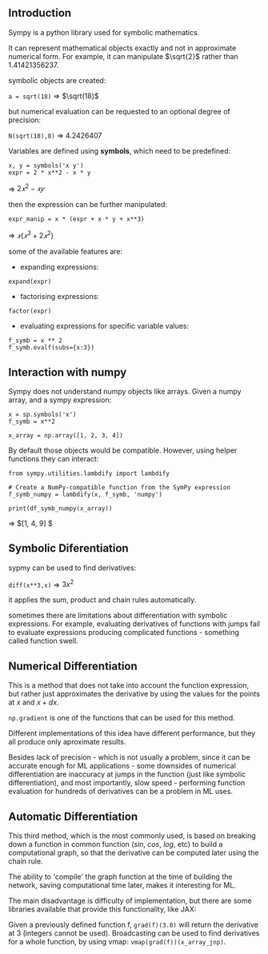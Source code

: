 ## Introduction
Sympy is a python library used for symbolic mathematics.

It can represent mathematical objects exactly and not in approximate numerical form. For example, it can manipulate $\sqrt{2}$ rather than $1.41421356237$.

symbolic objects are created:

`a = sqrt(18)` => $\sqrt(18)$

but numerical evaluation can be requested to an optional degree of precision:

`N(sqrt(18),8)` => $4.2426407$

Variables are defined using **symbols**, which need to be predefined:

```
x, y = symbols('x y')
expr = 2 * x**2 - x * y
```
=> $2𝑥^2−𝑥𝑦$

then the expression can be further manipulated: 

`expr_manip = x * (expr + x * y + x**3)` 

=> $𝑥(𝑥^3+2𝑥^2)$

some of the available features are:

- expanding expressions: 

`expand(expr)`

- factorising expressions:

`factor(expr)`

- evaluating expressions for specific variable values: 

```
f_symb = x ** 2
f_symb.evalf(subs={x:3})
```
## Interaction with numpy

Sympy does not understand numpy objects like arrays. Given a numpy array, and a sympy expression:

```
x = sp.symbols('x')
f_symb = x**2

x_array = np.array([1, 2, 3, 4])
```
By default those objects would be compatible. However, using helper functions they can interact:

```
from sympy.utilities.lambdify import lambdify

# Create a NumPy-compatible function from the SymPy expression
f_symb_numpy = lambdify(x, f_symb, 'numpy')

print(df_symb_numpy(x_array))

```
=> $[1,  4, 9]
$


## Symbolic Diferentiation

sypmy can be used to find derivatives:

`diff(x**3,x)` => $3x^2$

it applies the sum, product and chain rules automatically.

sometimes there are limitations about differentiation with symbolic expressions. For example, evaluating derivatives of functions with jumps fail to evaluate expressions producing complicated functions - something called function swell.

## Numerical Differentiation

This is a method that does not take into account the function expression, but rather just approximates the derivative by using the values for the points at $x$ and $x + dx$.

`np.gradient` is one of the functions that can be used for this method.

Different implementations of this idea have different performance, but they all produce only aproximate results. 

Besides lack of precision - which is not usually a problem, since it can be accurate enough for ML applications - some downsides of numerical differentiation are inaccuracy at jumps in the function (just like symbolic differentiation), and most importantly, slow speed - performing function evaluation for hundreds of derivatives can be a problem in ML uses.

## Automatic Differentiation

This third method, which is the most commonly used, is based on breaking down a function in common function ($sin$, $cos$, $log$, etc) to build a computational graph, so that the derivative can be computed later using the chain rule. 

The ability to 'compile' the graph function at the time of building the network, saving computational time later, makes it interesting for ML.

The main disadvantage is difficulty of implementation, but there are some libraries available that provide this functionality, like JAX:

Given a previously defined function f, `grad(f)(3.0)` will return the derivative at 3 (integers cannot be used). Broadcasting can be used to find derivatives for a whole function, by using vmap: `vmap(grad(f))(x_array_jnp)`.



